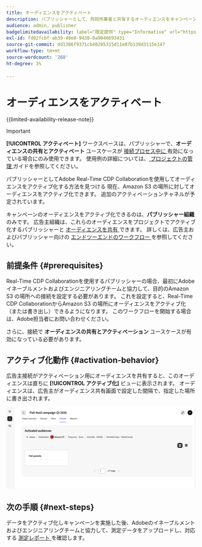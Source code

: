 ```yaml
---
title: オーディエンスをアクティベート
description: パブリッシャーとして、共同作業者と共有するオーディエンスをキャンペーンでアクティブ化する方法を説明します。
audience: admin, publisher
badgelimitedavailability: label="限定提供" type="Informative" url="https://helpx.adobe.com/jp/legal/product-descriptions/real-time-customer-data-platform-collaboration.html newtab=true"
exl-id: fd82fcbf-ab39-48e0-9438-0a9046693431
source-git-commit: dd1386f9371cb40285315d11e07b139d3115e147
workflow-type: tm+mt
source-wordcount: '268'
ht-degree: 3%

---
```


# オーディエンスをアクティベート

{{limited-availability-release-note}}

>[!IMPORTANT]
>
>**[!UICONTROL アクティベート]** ワークスペースは、パブリッシャーで、**オーディエンスの共有とアクティベート** ユースケースが [ 接続プロセス中に ](../connect/establishing-connections.md#connection-settings) 有効になっている場合にのみ使用できます。 使用例の詳細については、[ プロジェクトの管理 ](./manage-projects.md#project-use-cases) ガイドを参照してください。

パブリッシャーとしてAdobe Real-Time CDP Collaborationを使用してオーディエンスをアクティブ化する方法を見つける 現在、Amazon S3 の場所に対してオーディエンスをアクティブ化できます。 追加のアクティベーションチャネルが予定されています。

キャンペーンのオーディエンスをアクティブ化できるのは、**パブリッシャー組織** のみです。 広告主組織は、これらのオーディエンスをプロジェクトでアクティブ化するパブリッシャーと [ オーディエンスを共有 ](/help/guide/collaborate/share.md) できます。 詳しくは、広告主およびパブリッシャー向けの [ エンドツーエンドのワークフロー ](/help/guide/end-to-end-workflow.md) を参照してください。

## 前提条件 {#prerequisites}

Real-Time CDP Collaborationを使用するパブリッシャーの場合、最初にAdobe イネーブルメントおよびエンジニアリングチームと協力して、目的のAmazon S3 の場所への接続を設定する必要があります。 これを設定すると、Real-Time CDP CollaborationからAmazon S3 の場所にオーディエンスをアクティブ化（または書き出し）できるようになります。 このワークフローを開始する場合は、Adobe担当者にお問い合わせください。

さらに、接続で **オーディエンスの共有とアクティベーション** ユースケースが有効になっている必要があります。

## アクティブ化動作 {#activation-behavior}

広告主接続がアクティベーション用にオーディエンスを共有すると、このオーディエンスは直ちに **[!UICONTROL アクティブ化]** ビューに表示されます。 オーディエンスは、広告主がオーディエンス共有画面で設定した間隔で、指定した場所に書き出されます。

![Amazon S3 の宛先に対するワークフローのアクティブ化 ](/help/assets/collaborate/activate/activate-to-amazon-s3.png)

## 次の手順 {#next-steps}

データをアクティブ化しキャンペーンを実施した後、Adobeのイネーブルメントおよびエンジニアリングチームと協力して、測定データをアップロードし、対応する [ 測定レポート ](/help/guide/collaborate/measure.md) を確認します。
